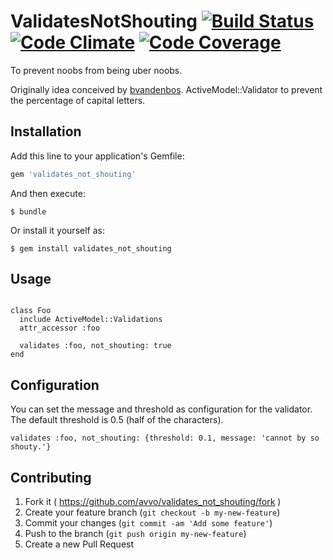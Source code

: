 # ValidatesNotShouting [![Build Status](https://travis-ci.org/avvo/validates_not_shouting.png)](https://travis-ci.org/avvo/validates_not_shouting) [![Code Climate](https://codeclimate.com/github/avvo/validates_not_shouting.png)](https://codeclimate.com/github/avvo/validates_not_shouting) [![Code Coverage](https://codeclimate.com/github/avvo/validates_not_shouting/coverage.png)](https://codeclimate.com/github/avvo/validates_not_shouting)

To prevent noobs from being uber noobs.

Originally idea conceived by [bvandenbos](https://github.com/bvandenbos). ActiveModel::Validator
to prevent the percentage of capital letters.

## Installation

Add this line to your application's Gemfile:

```ruby
gem 'validates_not_shouting'
```

And then execute:

    $ bundle

Or install it yourself as:

    $ gem install validates_not_shouting

## Usage

```

class Foo
  include ActiveModel::Validations
  attr_accessor :foo

  validates :foo, not_shouting: true
end

```

## Configuration

You can set the message and threshold as configuration for the validator. The default threshold is 0.5 (half of the characters).

    validates :foo, not_shouting: {threshold: 0.1, message: 'cannot by so shouty.'}

## Contributing

1. Fork it ( https://github.com/avvo/validates_not_shouting/fork )
2. Create your feature branch (`git checkout -b my-new-feature`)
3. Commit your changes (`git commit -am 'Add some feature'`)
4. Push to the branch (`git push origin my-new-feature`)
5. Create a new Pull Request
